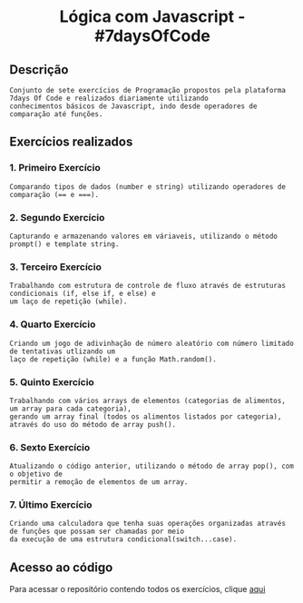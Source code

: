 <h1 align = "center">Lógica com Javascript  - #7daysOfCode</h1>

## Descrição
    Conjunto de sete exercícios de Programação propostos pela plataforma 7days Of Code e realizados diariamente utilizando
    conhecimentos básicos de Javascript, indo desde operadores de comparação até funções.

## Exercícios realizados
### 1. Primeiro Exercício 
    Comparando tipos de dados (number e string) utilizando operadores de comparação (== e ===).

### 2. Segundo Exercício
    Capturando e armazenando valores em váriaveis, utilizando o método prompt() e template string.

### 3. Terceiro Exercício 
    Trabalhando com estrutura de controle de fluxo através de estruturas condicionais (if, else if, e else) e
    um laço de repetição (while).

### 4. Quarto Exercício
    Criando um jogo de adivinhação de número aleatório com número limitado de tentativas utlizando um
    laço de repetição (while) e a função Math.random().

### 5. Quinto Exercício 
    Trabalhando com vários arrays de elementos (categorias de alimentos, um array para cada categoria),
    gerando um array final (todos os alimentos listados por categoria), através do uso do método de array push().

### 6. Sexto Exercício
    Atualizando o código anterior, utilizando o método de array pop(), com o objetivo de
    permitir a remoção de elementos de um array.

### 7. Último Exercício
    Criando uma calculadora que tenha suas operações organizadas através de funções que possam ser chamadas por meio
    da execução de uma estrutura condicional(switch...case).

## Acesso ao código
   Para acessar o repositório contendo todos os exercícios, clique [aqui](https://github.com/AhronsVianna/7-days-of-code-js)
